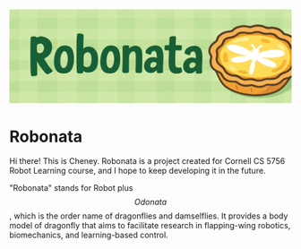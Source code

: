 ![My Project Banner](./banner.png)

# Robonata

Hi there! This is Cheney. Robonata is a project created for Cornell CS 5756 Robot Learning course, and I hope to keep developing it in the future.

"Robonata" stands for Robot plus $$Odonata$$, which is the order name of dragonflies and damselflies. It provides a body model of dragonfly that aims to facilitate research in flapping-wing robotics, biomechanics, and learning-based control.
